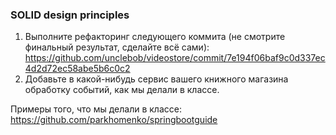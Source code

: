 ### SOLID design principles

1. Выполните рефакторинг следующего коммита (не смотрите финальный результат, сделайте всё сами):  
   https://github.com/unclebob/videostore/commit/7e194f06baf9c0d337ec4d2d72ec58abe5b6c0c2  
2. Добавьте в какой-нибудь сервис вашего книжного магазина обработку событий, как мы делали в классе.  

Примеры того, что мы делали в классе:  
https://github.com/parkhomenko/springbootguide